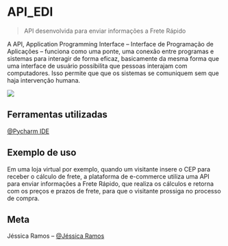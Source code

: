 # API_EDI
> API desenvolvida para enviar informações a Frete Rápido


A API, Application Programming Interface – Interface de Programação de Aplicações – funciona como uma ponte, uma conexão entre programas e sistemas para interagir de forma eficaz, basicamente da mesma forma que uma interface de usuário possibilita que pessoas interajam  com computadores. Isso permite que que os sistemas se comuniquem sem que haja intervenção humana. 

![](../header.png)

## Ferramentas utilizadas

[@Pycharm IDE](https://www.jetbrains.com/pt-br/pycharm/download/#section=windows)

## Exemplo de uso

Em uma loja virtual por exemplo, quando um visitante insere o CEP para receber o cálculo de frete, a plataforma de e-commerce utiliza uma API para enviar informações a Frete Rápido, que realiza os cálculos e retorna com os preços e prazos de frete, para que o visitante prossiga no processo de compra. 



## Meta

Jéssica Ramos – [@Jéssica Ramos](https://www.linkedin.com/in/jessica-charliny-ramos-0b31781ba/)

